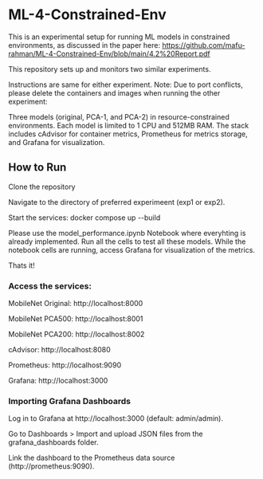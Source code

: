 # ML-4-Constrained-Env
This is an experimental setup for running ML models in constrained environments, as discussed in the paper here: https://github.com/mafu-rahman/ML-4-Constrained-Env/blob/main/4.2%20Report.pdf

This repository sets up and monitors two similar experiments. 

Instructions are same for either experiment. Note: Due to port conflicts, please delete the containers and images when running the other experiment:

Three models (original, PCA-1, and PCA-2) in resource-constrained environments. Each model is limited to 1 CPU and 512MB RAM. The stack includes cAdvisor for container metrics, Prometheus for metrics storage, and Grafana for visualization.

## How to Run
Clone the repository

Navigate to the directory of preferred experimeent (exp1 or exp2).

Start the services:  docker compose up --build

Please use the model_performance.ipynb Notebook where everyhting is already implemented. Run all the cells to test all these models.
While the notebook cells are running, access Grafana for visualization of the metrics.

Thats it!

### Access the services:

MobileNet Original: http://localhost:8000

MobileNet PCA500: http://localhost:8001

MobileNet PCA200: http://localhost:8002

cAdvisor: http://localhost:8080

Prometheus: http://localhost:9090

Grafana: http://localhost:3000

### Importing Grafana Dashboards
Log in to Grafana at http://localhost:3000 (default: admin/admin).

Go to Dashboards > Import and upload JSON files from the grafana_dashboards folder.

Link the dashboard to the Prometheus data source (http://prometheus:9090).
